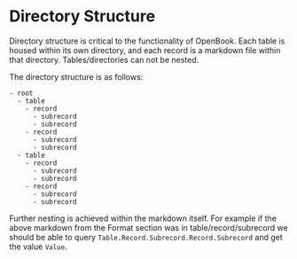 # Directory Structure

Directory structure is critical to the functionality of OpenBook.
Each table is housed within its own directory, and each record is a markdown file within that directory.
Tables/directories can not be nested.

The directory structure is as follows:

```
- root
  - table
    - record
      - subrecord
      - subrecord
    - record
      - subrecord
      - subrecord
  - table
    - record
      - subrecord
      - subrecord
    - record
      - subrecord
      - subrecord
```

Further nesting is achieved within the markdown itself.
For example if the above markdown from the Format section was in table/record/subrecord we should be able to query `Table.Record.Subrecord.Record.Subrecord` and get the value `Value`.
